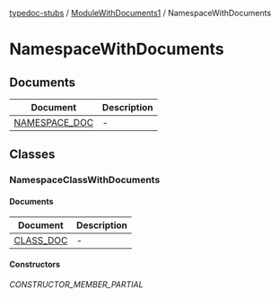 [typedoc-stubs](../../../README.md) / [ModuleWithDocuments1](../../README.md) / NamespaceWithDocuments

# NamespaceWithDocuments

## Documents

| Document | Description |
| ------ | ------ |
| [NAMESPACE\_DOC](documents/NAMESPACE_DOC.md) | - |

## Classes

### NamespaceClassWithDocuments

#### Documents

| Document | Description |
| ------ | ------ |
| [CLASS\_DOC](documents/Class.CLASS_DOC.md) | - |

#### Constructors

_CONSTRUCTOR_MEMBER_PARTIAL_
